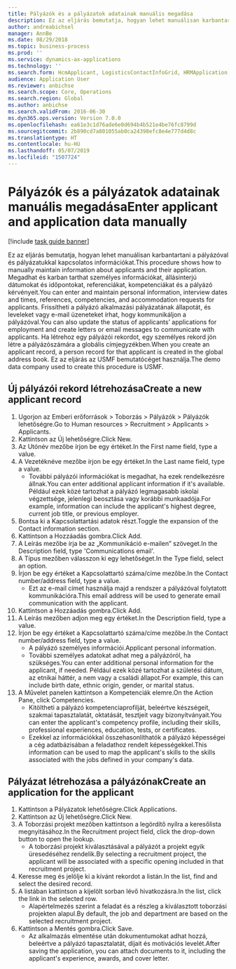 ```yaml
---
title: Pályázók és a pályázatok adatainak manuális megadása
description: Ez az eljárás bemutatja, hogyan lehet manuálisan karbantartani a pályázóval és pályázatukkal kapcsolatos információkat.
author: andreabichsel
manager: AnnBe
ms.date: 08/29/2018
ms.topic: business-process
ms.prod: ''
ms.service: dynamics-ax-applications
ms.technology: ''
ms.search.form: HcmApplicant, LogisticsContactInfoGrid, HRMApplication,  DirPartyTable
audience: Application User
ms.reviewer: anbichse
ms.search.scope: Core, Operations
ms.search.region: Global
ms.author: anbichse
ms.search.validFrom: 2016-06-30
ms.dyn365.ops.version: Version 7.0.0
ms.openlocfilehash: ea61e3c1d76ade6e0d694b4b521e4be76fc8799d
ms.sourcegitcommit: 2b890cd7a801055ab0ca24398efc8e4e777d4d8c
ms.translationtype: HT
ms.contentlocale: hu-HU
ms.lasthandoff: 05/07/2019
ms.locfileid: "1507724"
---
```

# <a name="enter-applicant-and-application-data-manually"></a><span data-ttu-id="c25ab-103">Pályázók és a pályázatok adatainak manuális megadása</span><span class="sxs-lookup"><span data-stu-id="c25ab-103">Enter applicant and application data manually</span></span>

[!include [task guide banner](../../includes/task-guide-banner.md)]

<span data-ttu-id="c25ab-104">Ez az eljárás bemutatja, hogyan lehet manuálisan karbantartani a pályázóval és pályázatukkal kapcsolatos információkat.</span><span class="sxs-lookup"><span data-stu-id="c25ab-104">This procedure shows how to manually maintain information about applicants and their application.</span></span>   <span data-ttu-id="c25ab-105">Megadhat és karban tarthat személyes információkat, állásinterjú dátumokat és időpontokat, referenciákat, kompetenciákat és a pályázó kérvényeit.</span><span class="sxs-lookup"><span data-stu-id="c25ab-105">You can enter and maintain personal information, interview dates and times, references, competencies, and accommodation requests for applicants.</span></span> <span data-ttu-id="c25ab-106">Frissítheti a pályázó alkalmazási pályázatának állapotát, és leveleket vagy e-mail üzeneteket írhat, hogy kommunikáljon a pályázóval.</span><span class="sxs-lookup"><span data-stu-id="c25ab-106">You can also update the status of applicants’ applications for employment and create letters or email messages to communicate with applicants.</span></span> <span data-ttu-id="c25ab-107">Ha létrehoz egy pályázói rekordot, egy személyes rekord jön létre a pályázószámára a globális címjegyzékben.</span><span class="sxs-lookup"><span data-stu-id="c25ab-107">When you create an applicant record, a person record for that applicant is created in the global address book.</span></span>       <span data-ttu-id="c25ab-108">Ez az eljárás az USMF bemutatócéget használja.</span><span class="sxs-lookup"><span data-stu-id="c25ab-108">The demo data company used to create this procedure is USMF.</span></span>


## <a name="create-a-new-applicant-record"></a><span data-ttu-id="c25ab-109">Új pályázói rekord létrehozása</span><span class="sxs-lookup"><span data-stu-id="c25ab-109">Create a new applicant record</span></span>
1. <span data-ttu-id="c25ab-110">Ugorjon az Emberi erőforrások > Toborzás > Pályázók > Pályázók lehetőségre.</span><span class="sxs-lookup"><span data-stu-id="c25ab-110">Go to Human resources > Recruitment > Applicants > Applicants.</span></span>
2. <span data-ttu-id="c25ab-111">Kattintson az Új lehetőségre.</span><span class="sxs-lookup"><span data-stu-id="c25ab-111">Click New.</span></span>
3. <span data-ttu-id="c25ab-112">Az Utónév mezőbe írjon be egy értéket.</span><span class="sxs-lookup"><span data-stu-id="c25ab-112">In the First name field, type a value.</span></span>
4. <span data-ttu-id="c25ab-113">A Vezetéknéve mezőbe írjon be egy értéket.</span><span class="sxs-lookup"><span data-stu-id="c25ab-113">In the Last name field, type a value.</span></span>
    * <span data-ttu-id="c25ab-114">További pályázói információkat is megadhat, ha ezek rendelkezésre állnak.</span><span class="sxs-lookup"><span data-stu-id="c25ab-114">You can enter additional applicant information if it's available.</span></span> <span data-ttu-id="c25ab-115">Például ezek közé tartozhat a pályázó legmagasabb iskolai végzettsége, jelenlegi beosztása vagy korábbi munkaadója.</span><span class="sxs-lookup"><span data-stu-id="c25ab-115">For example, information can include the applicant's highest degree, current job title, or previous employer.</span></span>  
5. <span data-ttu-id="c25ab-116">Bontsa ki a Kapcsolattartási adatok részt.</span><span class="sxs-lookup"><span data-stu-id="c25ab-116">Toggle the expansion of the Contact information section.</span></span>
6. <span data-ttu-id="c25ab-117">Kattintson a Hozzáadás gombra.</span><span class="sxs-lookup"><span data-stu-id="c25ab-117">Click Add.</span></span>
7. <span data-ttu-id="c25ab-118">A Leírás mezőbe írja be az „Kommunikáció e-mailen” szöveget.</span><span class="sxs-lookup"><span data-stu-id="c25ab-118">In the Description field, type 'Communications email'.</span></span>
8. <span data-ttu-id="c25ab-119">A Típus mezőben válasszon ki egy lehetőséget.</span><span class="sxs-lookup"><span data-stu-id="c25ab-119">In the Type field, select an option.</span></span>
9. <span data-ttu-id="c25ab-120">Írjon be egy értéket a Kapcsolattartó száma/címe mezőbe.</span><span class="sxs-lookup"><span data-stu-id="c25ab-120">In the Contact number/address field, type a value.</span></span>
    * <span data-ttu-id="c25ab-121">Ezt az e-mail címet használja majd a rendszer a pályázóval folytatott kommunikációra.</span><span class="sxs-lookup"><span data-stu-id="c25ab-121">This email address will be used to generate email communication with the applicant.</span></span>  
10. <span data-ttu-id="c25ab-122">Kattintson a Hozzáadás gombra.</span><span class="sxs-lookup"><span data-stu-id="c25ab-122">Click Add.</span></span>
11. <span data-ttu-id="c25ab-123">A Leírás mezőben adjon meg egy értéket.</span><span class="sxs-lookup"><span data-stu-id="c25ab-123">In the Description field, type a value.</span></span>
12. <span data-ttu-id="c25ab-124">Írjon be egy értéket a Kapcsolattartó száma/címe mezőbe.</span><span class="sxs-lookup"><span data-stu-id="c25ab-124">In the Contact number/address field, type a value.</span></span>
    * <span data-ttu-id="c25ab-125">A pályázó személyes információi.</span><span class="sxs-lookup"><span data-stu-id="c25ab-125">Applicant personal information.</span></span>  
    * <span data-ttu-id="c25ab-126">További személyes adatokat adhat meg a pályázóról, ha szükséges.</span><span class="sxs-lookup"><span data-stu-id="c25ab-126">You can enter additional personal information for the applicant, if needed.</span></span> <span data-ttu-id="c25ab-127">Például ezek közé tartozhat a születési dátum, az etnikai háttér, a nem vagy a családi állapot.</span><span class="sxs-lookup"><span data-stu-id="c25ab-127">For example, this can include birth date, ethnic origin, gender, or marital status.</span></span>  
13. <span data-ttu-id="c25ab-128">A Művelet panelen kattintson a Kompetenciák elemre.</span><span class="sxs-lookup"><span data-stu-id="c25ab-128">On the Action Pane, click Competencies.</span></span>
    * <span data-ttu-id="c25ab-129">Kitöltheti a pályázó kompetenciaprofilját, beleértve készségeit, szakmai tapasztalatát, oktatását, tesztjeit vagy bizonyítványait.</span><span class="sxs-lookup"><span data-stu-id="c25ab-129">You can enter the applicant's competency profile, including their skills, professional experiences, education, tests, or certificates.</span></span>  
    * <span data-ttu-id="c25ab-130">Ezekkel az információkkal összehasonlíthatók a pályázó képességei a cég adatbázisában a feladathoz rendelt képességekkel.</span><span class="sxs-lookup"><span data-stu-id="c25ab-130">This information can be used to map the applicant's skills to the skills associated with the jobs defined in your company's data.</span></span>   

## <a name="create-an-application-for-the-applicant"></a><span data-ttu-id="c25ab-131">Pályázat létrehozása a pályázónak</span><span class="sxs-lookup"><span data-stu-id="c25ab-131">Create an application for the applicant</span></span>
1. <span data-ttu-id="c25ab-132">Kattintson a Pályázatok lehetőségre.</span><span class="sxs-lookup"><span data-stu-id="c25ab-132">Click Applications.</span></span>
2. <span data-ttu-id="c25ab-133">Kattintson az Új lehetőségre.</span><span class="sxs-lookup"><span data-stu-id="c25ab-133">Click New.</span></span>
3. <span data-ttu-id="c25ab-134">A Toborzási projekt mezőben kattintson a legördítő nyílra a keresőlista megnyitásához.</span><span class="sxs-lookup"><span data-stu-id="c25ab-134">In the Recruitment project field, click the drop-down button to open the lookup.</span></span>
    * <span data-ttu-id="c25ab-135">A toborzási projekt kiválasztásával a pályázót a projekt egyik üresedéséhez rendelik.</span><span class="sxs-lookup"><span data-stu-id="c25ab-135">By selecting a recruitment project, the applicant will be associated with a specific opening included in that recruitment project.</span></span>  
4. <span data-ttu-id="c25ab-136">Keresse meg és jelölje ki a kívánt rekordot a listán.</span><span class="sxs-lookup"><span data-stu-id="c25ab-136">In the list, find and select the desired record.</span></span>
5. <span data-ttu-id="c25ab-137">A listában kattintson a kijelölt sorban lévő hivatkozásra.</span><span class="sxs-lookup"><span data-stu-id="c25ab-137">In the list, click the link in the selected row.</span></span>
    * <span data-ttu-id="c25ab-138">Alapértelmezés szerint a feladat és a részleg a kiválasztott toborzási projekten alapul.</span><span class="sxs-lookup"><span data-stu-id="c25ab-138">By default, the job and department are based on the selected recruitment project.</span></span>  
6. <span data-ttu-id="c25ab-139">Kattintson a Mentés gombra.</span><span class="sxs-lookup"><span data-stu-id="c25ab-139">Click Save.</span></span>
    * <span data-ttu-id="c25ab-140">Az alkalmazás elmentése után dokumentumokat adhat hozzá, beleértve a pályázó tapasztalatát, díjait és motivációs levelét.</span><span class="sxs-lookup"><span data-stu-id="c25ab-140">After saving the application, you can attach documents to it, including the applicant's experience, awards, and cover letter.</span></span>  

